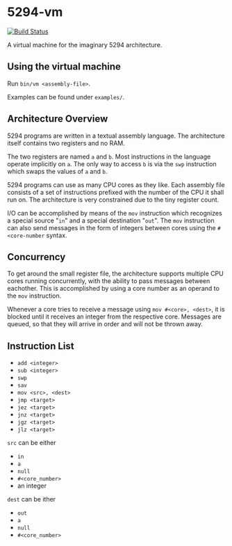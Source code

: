 
# 5294-vm

[![Build Status](https://travis-ci.org/dylanmckay/5294-vm.svg)](https://travis-ci.org/dylanmckay/5294-vm)

A virtual machine for the imaginary 5294 architecture.

## Using the virtual machine

Run `bin/vm <assembly-file>`.

Examples can be found under `examples/`.

## Architecture Overview

5294 programs are written in a textual assembly language. The architecture
itself contains two registers and no RAM.

The two registers are named `a` and `b`. Most instructions in the language
operate implicitly on `a`. The only way to access `b` is via the `swp`
instruction which swaps the values of `a` and `b`.

5294 programs can use as many CPU cores as they like. Each assembly file
consists of a set of instructions prefixed with the number of the CPU
it shall run on. The architecture is very constrained due to the tiny
register count.

I/O can be accomplished by means of the `mov` instruction which recognizes
a special source "`in`" and a special destination "`out`". The `mov` instruction
can also send messages in the form of integers between cores using the
`#<core-number` syntax.

## Concurrency

To get around the small register file, the architecture supports multiple
CPU cores running concurrently, with the ability to pass messages between
eachother. This is accomplished by using a core number as an operand to
the `mov` instruction.

Whenever a core tries to receive a message using `mov #<core>, <dest>`, it
is blocked until it receives an integer from the respective core. Messages
are queued, so that they will arrive in order and will not be thrown away.



## Instruction List

* `add <integer>`
* `sub <integer>`
* `swp`
* `sav`
* `mov <src>, <dest>`
* `jmp <target>`
* `jez <target>`
* `jnz <target>`
* `jgz <target>`
* `jlz <target>`

`src` can be either
* `in`
* `a`
* `null`
* `#<core_number>`
* an integer

`dest` can be ither
* `out`
* `a`
* `null`
* `#<core_number>`

